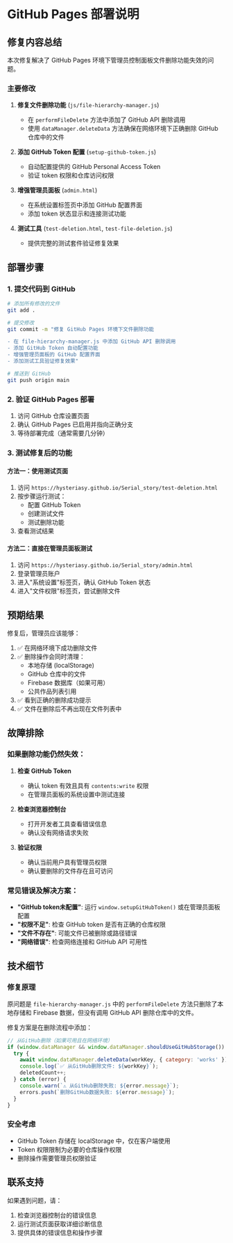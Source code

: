 # GitHub Pages 部署说明

## 修复内容总结

本次修复解决了 GitHub Pages 环境下管理员控制面板文件删除功能失效的问题。

### 主要修改

1. **修复文件删除功能** (`js/file-hierarchy-manager.js`)
   - 在 `performFileDelete` 方法中添加了 GitHub API 删除调用
   - 使用 `dataManager.deleteData` 方法确保在网络环境下正确删除 GitHub 仓库中的文件

2. **添加 GitHub Token 配置** (`setup-github-token.js`)
   - 自动配置提供的 GitHub Personal Access Token
   - 验证 token 权限和仓库访问权限

3. **增强管理员面板** (`admin.html`)
   - 在系统设置标签页中添加 GitHub 配置界面
   - 添加 token 状态显示和连接测试功能

4. **测试工具** (`test-deletion.html`, `test-file-deletion.js`)
   - 提供完整的测试套件验证修复效果

## 部署步骤

### 1. 提交代码到 GitHub

```bash
# 添加所有修改的文件
git add .

# 提交修改
git commit -m "修复 GitHub Pages 环境下文件删除功能

- 在 file-hierarchy-manager.js 中添加 GitHub API 删除调用
- 添加 GitHub Token 自动配置功能
- 增强管理员面板的 GitHub 配置界面
- 添加测试工具验证修复效果"

# 推送到 GitHub
git push origin main
```

### 2. 验证 GitHub Pages 部署

1. 访问 GitHub 仓库设置页面
2. 确认 GitHub Pages 已启用并指向正确分支
3. 等待部署完成（通常需要几分钟）

### 3. 测试修复后的功能

#### 方法一：使用测试页面
1. 访问 `https://hysteriasy.github.io/Serial_story/test-deletion.html`
2. 按步骤运行测试：
   - 配置 GitHub Token
   - 创建测试文件
   - 测试删除功能
3. 查看测试结果

#### 方法二：直接在管理员面板测试
1. 访问 `https://hysteriasy.github.io/Serial_story/admin.html`
2. 登录管理员账户
3. 进入"系统设置"标签页，确认 GitHub Token 状态
4. 进入"文件权限"标签页，尝试删除文件

## 预期结果

修复后，管理员应该能够：

1. ✅ 在网络环境下成功删除文件
2. ✅ 删除操作会同时清理：
   - 本地存储 (localStorage)
   - GitHub 仓库中的文件
   - Firebase 数据库（如果可用）
   - 公共作品列表引用
3. ✅ 看到正确的删除成功提示
4. ✅ 文件在删除后不再出现在文件列表中

## 故障排除

### 如果删除功能仍然失效：

1. **检查 GitHub Token**
   - 确认 token 有效且具有 `contents:write` 权限
   - 在管理员面板的系统设置中测试连接

2. **检查浏览器控制台**
   - 打开开发者工具查看错误信息
   - 确认没有网络请求失败

3. **验证权限**
   - 确认当前用户具有管理员权限
   - 确认要删除的文件存在且可访问

### 常见错误及解决方案：

- **"GitHub token未配置"**: 运行 `window.setupGitHubToken()` 或在管理员面板配置
- **"权限不足"**: 检查 GitHub token 是否有正确的仓库权限
- **"文件不存在"**: 可能文件已被删除或路径错误
- **"网络错误"**: 检查网络连接和 GitHub API 可用性

## 技术细节

### 修复原理

原问题是 `file-hierarchy-manager.js` 中的 `performFileDelete` 方法只删除了本地存储和 Firebase 数据，但没有调用 GitHub API 删除仓库中的文件。

修复方案是在删除流程中添加：

```javascript
// 从GitHub删除（如果可用且在网络环境）
if (window.dataManager && window.dataManager.shouldUseGitHubStorage()) {
  try {
    await window.dataManager.deleteData(workKey, { category: 'works' });
    console.log(`✅ 从GitHub删除文件: ${workKey}`);
    deletedCount++;
  } catch (error) {
    console.warn(`⚠️ 从GitHub删除失败: ${error.message}`);
    errors.push(`删除GitHub数据失败: ${error.message}`);
  }
}
```

### 安全考虑

- GitHub Token 存储在 localStorage 中，仅在客户端使用
- Token 权限限制为必要的仓库操作权限
- 删除操作需要管理员权限验证

## 联系支持

如果遇到问题，请：
1. 检查浏览器控制台的错误信息
2. 运行测试页面获取详细诊断信息
3. 提供具体的错误信息和操作步骤
